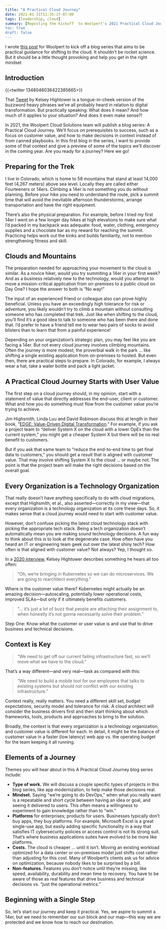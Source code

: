 ```yaml
---
title: "A Practical Cloud Journey"
date: 2021-01-31T11:35:17-07:00
tags: [leadership, cloud]
summary: [Reposting the kickoff  to Woolpert's 2021 Practical Cloud Journey series.]
toc: true
draft: false
---
```



I wrote [this post](https://woolpert.com/media/blogs/geospatial/woolpert-2021-blog-series-a-practical-cloud-journey/) for Woolpert to kick off a blog series that aims to be practical guidance for shifting to the cloud. It shouldn't be rocket science. But it should be a little thought provoking and help you get in the right mindset

## Introduction

{{<twitter 1348046036422385665>}}

That [Tweet](https://twitter.com/kelseyhightower/status/1348046036422385665) by Kelsey Hightower is a tongue-in-cheek version of the buzzword heavy phrases we’ve all probably heard in relation to digital transformation. But practically speaking: What does it mean? And how much of it applies to your situation? And does it even make sense?!

In 2021, the Woolpert Cloud Solutions team will publish a blog series: A Practical Cloud Journey. We’ll focus on prerequisites to success, such as a focus on customer value, and how to make decisions in context instead of from canned playbooks. In this first blog in the series, I want to provide some of that context and give a preview of some of the topics we’ll discover in the coming year. Are you ready for a journey? Here we go!

## Preparing for the Trek

I live in Colorado, which is home to 58 mountains that stand at least 14,000 feet (4,267 meters) above sea level. Locally they are called either Fourteeners or 14ers. Climbing a 14er is not something you do without planning. Before your hike you need to understand the route, pick a summit time that will avoid the inevitable afternoon thunderstorms, arrange transportation and have the right equipment.

There’s also the physical preparation. For example, before I tried my first 14er I went on a few longer day hikes at high elevations to make sure what I’d packed in my backpack was adequate: food, water, clothing, emergency supplies and a chocolate bar as my reward for reaching the summit. Practicing helps work out the kinks and builds familiarity, not to mention strengthening fitness and skill.

## Clouds and Mountains

The preparation needed for approaching your movement to the cloud is similar. As a novice hiker, would you try summiting a 14er in your first week? And as a business relatively new to the technology, would you attempt to move a mission-critical application from on-premises to a public cloud on Day One? I hope the answer to both is “No way!”

The input of an experienced friend or colleague also can prove highly beneficial. Unless you have an exceedingly high tolerance for risk or adventure, you likely wouldn’t try to climb a mountain without consulting someone who has completed that trek. Just like when shifting to the cloud, you’ll find it’s a good idea to talk to someone who has been there and done that. I’d prefer to have a friend tell me to wear two pairs of socks to avoid blisters than to learn that from a painful experience!

Depending on your organization’s strategic plan, you may feel like you are facing a 14er. But not every cloud journey involves climbing mountains. Often the journey is more modest; the proverbial walk in the park … like shifting a single existing application from on-premises to hosted. But even then, there are practical steps to prepare. In Colorado, for example, I always wear a hat, take a water bottle and pack a light jacket.

## A Practical Cloud Journey Starts with User Value

The first step on a cloud journey should, in my opinion, start with a statement of value that directly addresses the end-user, client or customer. What and how you do something must flow from the customer value you’re trying to achieve.

Jim Highsmith, Linda Luu and David Robinson discuss this at length in their book, “[EDGE: Value-Driven Digital Transformation](https://www.thoughtworks.com/books/edge).” For example, if you ask a project team to “deliver System X on the cloud with a lower OpEx than the current system,” you might get a cheaper System X but there will be no real benefit to customers.

But if you ask that same team to “reduce the end-to-end time to get final data to customers,” you should get a result that is aligned with customer value. That may involve shifting System X to the cloud … or maybe not. The point is that the project team will make the right decisions based on the overall goal.

## Every Organization is a Technology Organization

That really doesn’t have anything specifically to do with cloud migrations, except that Highsmith, et al., also asserted—correctly in my view—that every organization is a technology organization at its core these days. So, it makes sense that a cloud journey would need to start with customer value.

However, don’t confuse picking the latest cloud technology stack with picking the appropriate tech stack. Being a tech organization doesn’t automatically mean you are making sound technology decisions. A fun way to think about this is to look at the degenerate case. How often have you heard an IT or engineering team geek out over the latest shiny tech? How often is that aligned with customer value? Not always? Yep, I thought so.

In a [2020 interview](https://changelog.com/gotime/114), Kelsey Hightower describes something he hears all too often:

> “Oh, we’re bringing in Kubernetes so we can do microservices. We are going to rearchitect everything.”

Where is the customer value there? Kubernetes might actually be an amazing decision—autoscaling, potentially lower operational costs, improved SLAs—but only if it ultimately benefits customers.

> “... it’s just a lot of buzz that people are attaching their assignment to, when honestly it’s not gonna necessarily solve their problem.”

Step One: Know what the customer or user value is and use that to drive business and technical decisions.

## Context is Key

> “We need to get off our current failing infrastructure fast, so we’ll move what we have to the cloud.”

That’s a way different—and very real—task as compared with this:

> “We need to build a mobile tool for our employees that talks to existing systems but should not conflict with our existing infrastructure.”

Context really, really matters. You need a different skill set, budget expectations, security model and tolerance for risk. A cloud architect will consider the business drivers first and then start thinking about which frameworks, tools, products and approaches to bring to the solution.

Broadly, the context is that every organization is a technology organization, and customer value is different for each. In detail, it might be the balance of customer value in a faster (low latency) web app vs. the operating budget for the team keeping it all running.

## Elements of a Journey

Themes you will hear about in this A Practical Cloud Journey blog series include:

- **Type of work.** We will discuss a couple specific types of projects in this blog series, like app modernization, to help make those decisions real.
- **Mindset.** Saying “we’re going to do DevOps,” when what you really want is a repeatable and short cycle between having an idea or goal, and seeing it delivered to users. This often means a willingness to experiment to gain knowledge rather than to “win.”
- **Platforms** for enterprises; products for users. Businesses typically don’t buy apps, they buy platforms. For example, Microsoft Excel is a great single-use app, but easily adding specific functionality in a way that satisfies IT cybersecurity policies or access control is not its strong suit. That’s where business applications suites have evolved to be more like platforms.
- **Costs.** The cloud is cheaper … until it isn’t. Moving an existing workload optimized for a data center or on-premises model just shifts cost rather than adjusting for this cost. Many of Woolpert’s clients ask us for advice on optimization, because nobody likes to be surprised by a bill.
- **Non-features.** Features you don’t notice until they’re missing, like speed, availability, durability and mean time to recovery. You have to be aware of those as real features that drive business and technical decisions vs. “just the operational metrics.”

## Beginning with a Single Step

So, let’s start our journey and keep it practical. Yes, we aspire to summit a 14er, but we need to remember our sun block and our map—this way we are protected and we know how to reach our destination.
